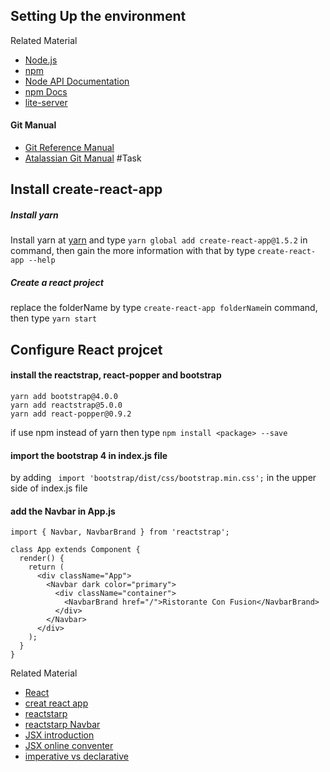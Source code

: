 ## Setting Up the environment
Related Material
- [Node.js](https://nodejs.org/en/)
- [npm](https://www.npmjs.com/)
- [Node API Documentation](https://nodejs.org/api/)
- [npm Docs](https://docs.npmjs.com/)
- [lite-server](https://github.com/johnpapa/lite-server)
#### Git Manual
- [Git Reference Manual](https://github.com/johnpapa/lite-server)
- [Atalassian Git Manual](https://www.atlassian.com/git/tutorials)
#Task
## Install create-react-app
##### Install yarn
Install yarn at [yarn](https://classic.yarnpkg.com/en/docs/install#mac-stable) and type `yarn global add create-react-app@1.5.2` in command, then gain the more information with that by type `create-react-app --help` 
##### Create a react project
replace the folderName by type `create-react-app folderName`in command, then type `yarn start`

## Configure React projcet
#### install the reactstrap, react-popper and bootstrap
```
yarn add bootstrap@4.0.0
yarn add reactstrap@5.0.0
yarn add react-popper@0.9.2
```
if use npm instead of yarn then type `npm install <package> --save`
#### import the bootstrap 4 in index.js file
by adding ` import 'bootstrap/dist/css/bootstrap.min.css';` in the upper side of index.js file
#### add the Navbar in App.js
```
import { Navbar, NavbarBrand } from 'reactstrap';

class App extends Component {
  render() {
    return (
      <div className="App">
        <Navbar dark color="primary">
          <div className="container">
            <NavbarBrand href="/">Ristorante Con Fusion</NavbarBrand>
          </div>
        </Navbar>
      </div>
    );
  }
}
```
Related Material
- [React](https://reactjs.org/)
- [creat react app](https://github.com/facebook/create-react-app)
- [reactstarp](https://reactstrap.github.io/)
- [reactstarp Navbar](https://reactstrap.github.io/components/navbar/)
- [JSX introduction](https://reactjs.org/docs/introducing-jsx.html)
- [JSX online conventer](https://babeljs.io/repl/#?browsers=defaults%2C%20not%20ie%2011%2C%20not%20ie_mob%2011&build=&builtIns=false&spec=false&loose=false&code_lz=GYVwdgxgLglg9mABACwKYBt1wBQEpEDeAUIogE6pQhlIA8AJjAG4B8AEhlogO5xnr0AhLQD0jVgG4iAXyJA&debug=false&forceAllTransforms=false&shippedProposals=false&circleciRepo=&evaluate=false&fileSize=false&timeTravel=false&sourceType=module&lineWrap=true&presets=react&prettier=false&targets=&version=7.12.15&externalPlugins=)
- [imperative vs declarative](https://www.netguru.com/blog/imperative-vs-declarative)





